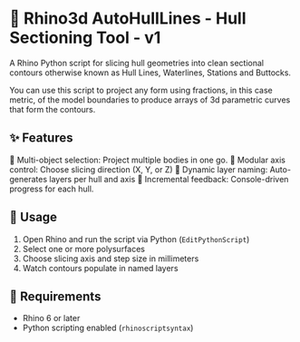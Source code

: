 # 🧭 Rhino3d AutoHullLines - Hull Sectioning Tool - v1

A Rhino Python script for slicing hull geometries into clean sectional contours otherwise known as Hull Lines, Waterlines, Stations and Buttocks.

You can use this script to project any form using fractions, in this case metric, of the model boundaries to produce arrays of 3d parametric curves that form the contours.

## ✨ Features

🔹 Multi-object selection: Project multiple bodies in one go.
🔹 Modular axis control: Choose slicing direction (X, Y, or Z)
🔹 Dynamic layer naming: Auto-generates layers per hull and axis
🔹 Incremental feedback: Console-driven progress for each hull.

## 🚀 Usage

1. Open Rhino and run the script via Python (`EditPythonScript`)
2. Select one or more polysurfaces
3. Choose slicing axis and step size in millimeters
4. Watch contours populate in named layers

## 🧩 Requirements

- Rhino 6 or later
- Python scripting enabled (`rhinoscriptsyntax`)
